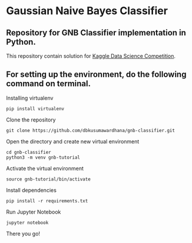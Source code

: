 # Gaussian Naive Bayes Classifier

## Repository for GNB Classifier implementation in Python.

This repository contain solution for [Kaggle Data Science Competition](https://www.kaggle.com/c/titanic).

## For setting up the environment, do the following command on terminal.

Installing virtualenv
```
pip install virtualenv
```
Clone the repository
```
git clone https://github.com/dbkusumawardhana/gnb-classifier.git
```
Open the directory and create new virtual environment
```
cd gnb-classifier
python3 -m venv gnb-tutorial
```
Activate the virtual environment
```
source gnb-tutorial/bin/activate
```
Install dependencies
```
pip install -r requirements.txt
```
Run Jupyter Notebook
```
jupyter notebook
```
There you go!
